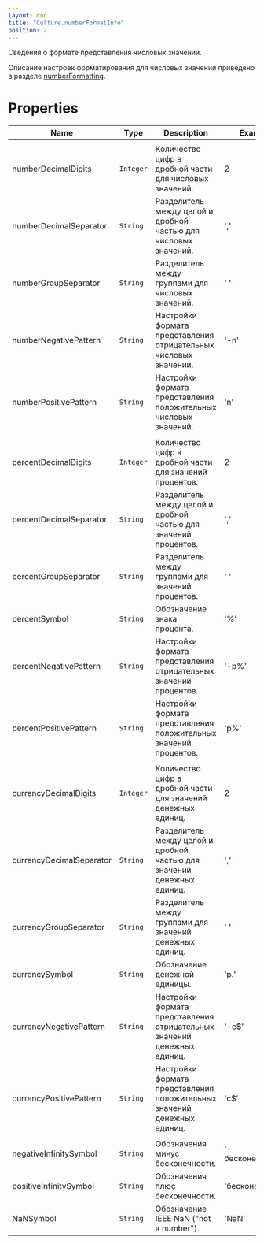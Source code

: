 ```yaml
---
layout: doc
title: "Culture.numberFormatInfo"
position: 2
---
```


Сведения о формате представления числовых значений.

Описание настроек форматирования для числовых значений приведено в разделе [numberFormatting](../Culture.numberFormatting/).

# Properties

|Name|Type|Description|Example|
|----|----|-----------|-------|
| | | | |
|numberDecimalDigits|`Integer`|Количество цифр в дробной части для числовых значений.|2|
|numberDecimalSeparator|`String`|Разделитель между целой и дробной частью для числовых значений.|','|
|numberGroupSeparator|`String`|Разделитель между группами для числовых значений.|' '|
|numberNegativePattern|`String`|Настройки формата представления отрицательных числовых значений.| '-n'|
|numberPositivePattern|`String`|Настройки формата представления положительных числовых значений.| 'n'|
| | | | |
|percentDecimalDigits|`Integer`|Количество цифр в дробной части для значений процентов.|2|
|percentDecimalSeparator|`String`|Разделитель между целой и дробной частью для значений процентов.|','|
|percentGroupSeparator|`String`|Разделитель между группами для значений процентов.|' '|
|percentSymbol|`String`|Обозначение знака процента.| '%'|
|percentNegativePattern|`String`|Настройки формата представления отрицательных значений процентов.|'-p%'|
|percentPositivePattern|`String`|Настройки формата представления положительных значений процентов.|'p%'|
| | | | |
|currencyDecimalDigits|`Integer`|Количество цифр в дробной части для значений денежных единиц.|2|
|currencyDecimalSeparator|`String`|Разделитель между целой и дробной частью для значений денежных единиц.|','|
|currencyGroupSeparator|`String`|Разделитель между группами для значений денежных единиц.| ' '|
|currencySymbol|`String`|Обозначение денежной единицы.| 'р.'|
|currencyNegativePattern|`String`|Настройки формата представления отрицательных значений денежных единиц.|'-c$'|
|currencyPositivePattern|`String`|Настройки формата представления положительных значений денежных единиц.|'c$'|
| | | | |
|negativeInfinitySymbol|`String`|Обозначения минус бесконечности.|'-бесконечность'|
|positiveInfinitySymbol|`String`|Обозначения плюс бесконечности.|'бесконечность'|
|NaNSymbol|`String`|Обозначение IEEE NaN ("not a number").|'NaN'|

